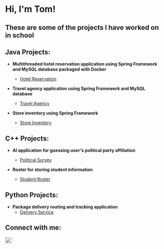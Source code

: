 <h1>Hi, I'm Tom!</h1>
<h2>These are some of the projects I have worked on in school</h2>

<h2>Java Projects:</h2>

- <b>Multithreaded hotel reservation application using Spring Framework and MySQL database packaged with Docker</b>
  - [Hotel Reservation](https://github.com/tlkroll/HotelReservation.git)

- <b>Travel agency application using Spring Framework and MySQL database</b>
  - [Travel Agency](https://github.com/tlkroll/TravelAgency.git)

- <b>Store inventory using Spring Framework</b>
  - [Store Inventory](https://github.com/tlkroll/StoreInventory.git)

<h2>C++ Projects:</h2>

- <b>AI application for guessing user's political party affiliation</b>
  - [Political Survey](https://github.com/tlkroll/PoliticalSurvey.git)
  
- <b>Roster for storing student information</b>
  - [Student Roster](https://github.com/tlkroll/StudentRoster.git)
 


<h2>Python Projects:</h2>

- <b>Package delivery routing and tracking application</b>
  - [Delivery Service](https://github.com/tlkroll/WGUPS.git)

<h2>Connect with me:</h2>

[<img align="left" alt="ThomasKroll | LinkedIn" width="22px" src="https://cdn.jsdelivr.net/npm/simple-icons@v3/icons/linkedin.svg" />][linkedin]

[linkedin]: https://www.linkedin.com/in/thomas-kroll-0046b711a

<!--

- 🔭 I’m currently working on ...
- 🌱 I’m currently learning ...
- 👯 I’m looking to collaborate on ...
- 🤔 I’m looking for help with ...
- 💬 Ask me about ...
- 📫 How to reach me: ...
- 😄 Pronouns: ...
- ⚡ Fun fact: ...
-->
